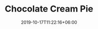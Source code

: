 ---
title: "Chocolate Cream Pie"
date: 2019-10-17T11:22:16+06:00
draft: false

# meta description
description : ""

# product Price
price: "28"
priceBefore: ""

# type must be "products"
type: "cream"

# product Images
# first image will be shown in the product page
images:
  - image: "images/cream-pies/chocolate-site5.jpg"
  - image: "images/cream-pies/chocolate-site1.jpg"
  - image: "images/cream-pies/chocolate-site2.jpg"
  - image: "images/cream-pies/chocolate-site3.jpg"
  - image: "images/cream-pies/chocolate-site4.jpg"
---